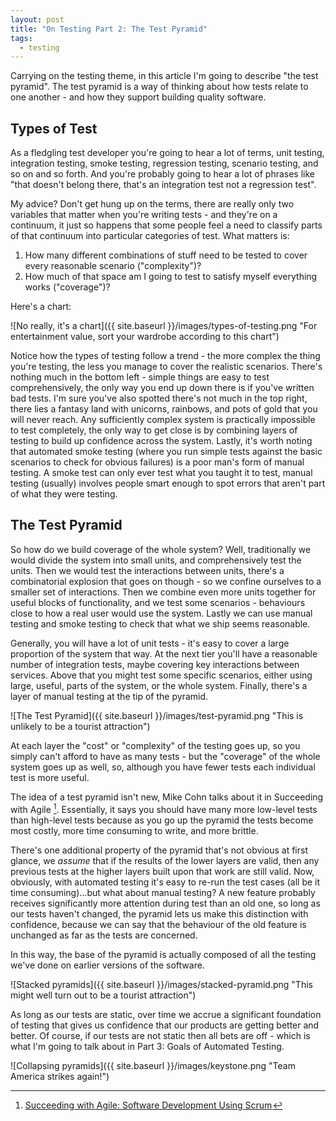 ```yaml
---
layout: post
title: "On Testing Part 2: The Test Pyramid"
tags:
  - testing
---
```


Carrying on the testing theme, in this article I'm going to describe "the test
pyramid". The test pyramid is a way of thinking about how tests relate to one
another - and how they support building quality software.

## Types of Test

As a fledgling test developer you're going to hear a lot of terms, unit testing,
integration testing, smoke testing, regression testing, scenario testing, and so
on and so forth.
And you're probably going to hear a lot of phrases like "that doesn't belong
there, that's an integration test not a regression test".

My advice?
Don't get hung up on the terms, there are really only two variables that matter
when you're writing tests - and they're on a continuum, it just so happens that
some people feel a need to classify parts of that continuum into particular
categories of test.
What matters is:

1. How many different combinations of stuff need to be tested to cover every
   reasonable scenario ("complexity")?
2. How much of that space am I going to test to satisfy myself everything works
   ("coverage")?

Here's a chart:

![No really, it's a chart]({{ site.baseurl }}/images/types-of-testing.png "For entertainment value, sort your wardrobe according to this chart")

Notice how the types of testing follow a trend - the more complex the thing
you're testing, the less you manage to cover the realistic scenarios.
There's nothing much in the bottom left - simple things are easy to test
comprehensively, the only way you end up down there is if you've written bad
tests.
I'm sure you've also spotted there's not much in the top right, there lies a
fantasy land with unicorns, rainbows, and pots of gold that you will never
reach.
Any sufficiently complex system is practically impossible to test completely,
the only way to get close is by combining layers of testing to build up
confidence across the system.
Lastly, it's worth noting that automated smoke testing (where you run simple
tests against the basic scenarios to check for obvious failures) is a poor man's
form of manual testing.
A smoke test can only ever test what you taught it to test, manual testing
(usually) involves people smart enough to spot errors that aren't part of what
they were testing.

## The Test Pyramid

So how do we build coverage of the whole system?
Well, traditionally we would divide the system into small units, and
comprehensively test the units.
Then we would test the interactions between units, there's a combinatorial
explosion that goes on though - so we confine ourselves to a smaller set of
interactions.
Then we combine even more units together for useful blocks of functionality, and
we test some scenarios - behaviours close to how a real user would use the system.
Lastly we can use manual testing and smoke testing to check that what we ship
seems reasonable.

Generally, you will have a lot of unit tests - it's easy to cover a large
proportion of the system that way.
At the next tier you'll have a reasonable number of integration tests, maybe
covering key interactions between services.
Above that you might test some specific scenarios, either using large, useful,
parts of the system, or the whole system.
Finally, there's a layer of manual testing at the tip of the pyramid.

![The Test Pyramid]({{ site.baseurl }}/images/test-pyramid.png "This is unlikely to be a tourist attraction")

At each layer the "cost" or "complexity" of the testing goes up, so you simply
can't afford to have as many tests - but the "coverage" of the whole system goes
up as well, so, although you have fewer tests each individual test is more
useful.

The idea of a test pyramid isn't new, Mike Cohn talks about it in Succeeding
with Agile [^cohn].
Essentially, it says you should have many more low-level tests than high-level
tests because as you go up the pyramid the tests become most costly, more time
consuming to write, and more brittle.

There's one additional property of the pyramid that's not obvious at first
glance, we _assume_ that if the results of the lower layers are valid, then any
previous tests at the higher layers built upon that work are still valid.
Now, obviously, with automated testing it's easy to re-run the test cases (all
be it time consuming)...but what about manual testing?
A new feature probably receives significantly more attention during test than
an old one, so long as our tests haven't changed, the pyramid lets us make this
distinction with confidence, because we can say that the behaviour of the old
feature is unchanged as far as the tests are concerned.

In this way, the base of the pyramid is actually composed of all the testing
we've done on earlier versions of the software.

![Stacked pyramids]({{ site.baseurl }}/images/stacked-pyramid.png "This might well turn out to be a tourist attraction")

As long as our tests are static, over time we accrue a significant foundation
of testing that gives us confidence that our products are getting better and
better.
Of course, if our tests are not static then all bets are off - which is what
I'm going to talk about in Part 3: Goals of Automated Testing.

![Collapsing pyramids]({{ site.baseurl }}/images/keystone.png "Team America strikes again!")

[^cohn]: <a rel="nofollow" href="http://www.amazon.co.uk/gp/product/B002TIOYWQ/ref=as_li_tl?ie=UTF8&camp=1634&creative=6738&creativeASIN=B002TIOYWQ&linkCode=as2&tag=wwwdeuscouk-21">Succeeding with Agile: Software Development Using Scrum</a><img src="http://ir-uk.amazon-adsystem.com/e/ir?t=wwwdeuscouk-21&l=as2&o=2&a=B002TIOYWQ" width="1" height="1" border="0" alt="" style="border:none !important; margin:0px !important;" />

